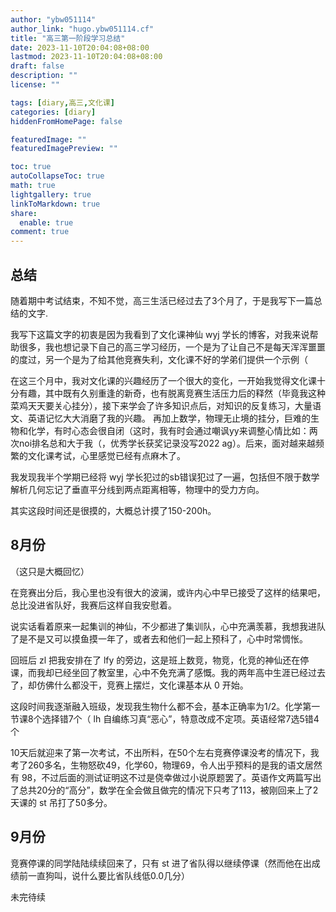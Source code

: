 ```yaml
---
author: "ybw051114"
author_link: "hugo.ybw051114.cf"
title: "高三第一阶段学习总结"
date: 2023-11-10T20:04:08+08:00
lastmod: 2023-11-10T20:04:08+08:00
draft: false
description: ""
license: ""

tags: [diary,高三,文化课]
categories: [diary]
hiddenFromHomePage: false

featuredImage: ""
featuredImagePreview: ""

toc: true
autoCollapseToc: true
math: true
lightgallery: true
linkToMarkdown: true
share:
  enable: true
comment: true
---
```


## 总结

随着期中考试结束，不知不觉，高三生活已经过去了3个月了，于是我写下一篇总结的文字.

我写下这篇文字的初衷是因为我看到了文化课神仙 wyj 学长的博客，对我来说帮助很多，我也想记录下自己的高三学习经历，一个是为了让自己不是每天浑浑噩噩的度过，另一个是为了给其他竞赛失利，文化课不好的学弟们提供一个示例（

在这三个月中，我对文化课的兴趣经历了一个很大的变化，一开始我觉得文化课十分有趣，其中既有久别重逢的新奇，也有脱离竞赛生活压力后的释然（毕竟我这种菜鸡天天要关心挂分），接下来学会了许多知识点后，对知识的反复练习，大量语文、英语记忆大大消磨了我的兴趣。 再加上数学，物理无止境的挂分，巨难的生物和化学，有时心态会很自闭（这时，我有时会通过嘲讽yy来调整心情比如：两次noi排名总和大于我（，优秀学长获奖记录没写2022 ag）。后来，面对越来越频繁的文化课考试，心里感觉已经有点麻木了。

我发现我半个学期已经将 wyj 学长犯过的sb错误犯过了一遍，包括但不限于数学解析几何忘记了垂直平分线到两点距离相等，物理中的受力方向。

其实这段时间还是很摸的，大概总计摸了150-200h。

## 8月份

（这只是大概回忆）

在竞赛出分后，我心里也没有很大的波澜，或许内心中早已接受了这样的结果吧，总比没进省队好，我赛后这样自我安慰着。

说实话看着原来一起集训的神仙，不少都进了集训队，心中充满羡慕，我想我进队了是不是又可以摸鱼摸一年了，或者去和他们一起上预科了，心中时常惆怅。

回班后 zl 把我安排在了 lfy 的旁边，这是班上数竞，物竞，化竞的神仙还在停课，而我却已经坐回了教室里，心中不免充满了感慨。我的两年高中生涯已经过去了，却仿佛什么都没干，竞赛上摆烂，文化课基本从 0 开始。

这段时间我逐渐融入班级，发现我生物什么都不会，基本正确率为1/2。化学第一节课8个选择错7个（ lh 自编练习真“恶心”，特意改成不定项。英语经常7选5错4个

10天后就迎来了第一次考试，不出所料，在50个左右竞赛停课没考的情况下，我考了260多名，生物怒砍49，化学60，物理69，令人出乎预料的是我的语文居然有 98，不过后面的测试证明这不过是侥幸做过小说原题罢了。英语作文两篇写出了总共20分的“高分”，数学在全会做且做完的情况下只考了113，被刚回来上了2天课的 st 吊打了50多分。

## 9月份

竞赛停课的同学陆陆续续回来了，只有 st 进了省队得以继续停课（然而他在出成绩前一直狗叫，说什么要比省队线低0.0几分）

未完待续